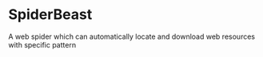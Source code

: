 # SpiderBeast
A web spider which can automatically locate and download web resources with specific pattern
